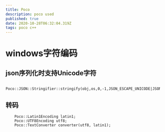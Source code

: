 ```yaml
---
title: Poco
description: poco used
published: true
date: 2020-10-28T06:32:04.319Z
tags: poco c++
---
```


# windows字符编码
## json序列化时支持Unicode字符
```
    Poco::JSON::Stringifier::stringify(obj,os,0,-1,JSON_ESCAPE_UNICODE|JSON_WRAP_STRINGS);
```

## 转码
```
    Poco::Latin1Encoding latin1;
    Poco::UTF8Encoding utf8;
    Poco::TextConverter converter(utf8, latin1);
```